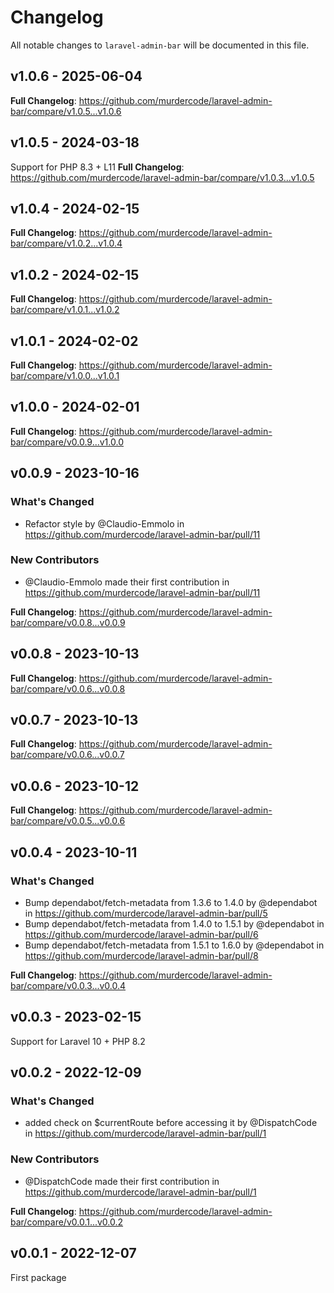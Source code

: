 # Changelog

All notable changes to `laravel-admin-bar` will be documented in this file.

## v1.0.6 - 2025-06-04

**Full Changelog**: https://github.com/murdercode/laravel-admin-bar/compare/v1.0.5...v1.0.6

## v1.0.5 - 2024-03-18

Support for PHP 8.3 + L11
**Full Changelog**: https://github.com/murdercode/laravel-admin-bar/compare/v1.0.3...v1.0.5

## v1.0.4 - 2024-02-15

**Full Changelog**: https://github.com/murdercode/laravel-admin-bar/compare/v1.0.2...v1.0.4

## v1.0.2 - 2024-02-15

**Full Changelog**: https://github.com/murdercode/laravel-admin-bar/compare/v1.0.1...v1.0.2

## v1.0.1 - 2024-02-02

**Full Changelog**: https://github.com/murdercode/laravel-admin-bar/compare/v1.0.0...v1.0.1

## v1.0.0 - 2024-02-01

**Full Changelog**: https://github.com/murdercode/laravel-admin-bar/compare/v0.0.9...v1.0.0

## v0.0.9 - 2023-10-16

### What's Changed

- Refactor style by @Claudio-Emmolo in https://github.com/murdercode/laravel-admin-bar/pull/11

### New Contributors

- @Claudio-Emmolo made their first contribution in https://github.com/murdercode/laravel-admin-bar/pull/11

**Full Changelog**: https://github.com/murdercode/laravel-admin-bar/compare/v0.0.8...v0.0.9

## v0.0.8 - 2023-10-13

**Full Changelog**: https://github.com/murdercode/laravel-admin-bar/compare/v0.0.6...v0.0.8

## v0.0.7 - 2023-10-13

**Full Changelog**: https://github.com/murdercode/laravel-admin-bar/compare/v0.0.6...v0.0.7

## v0.0.6 - 2023-10-12

**Full Changelog**: https://github.com/murdercode/laravel-admin-bar/compare/v0.0.5...v0.0.6

## v0.0.4 - 2023-10-11

### What's Changed

- Bump dependabot/fetch-metadata from 1.3.6 to 1.4.0 by @dependabot in https://github.com/murdercode/laravel-admin-bar/pull/5
- Bump dependabot/fetch-metadata from 1.4.0 to 1.5.1 by @dependabot in https://github.com/murdercode/laravel-admin-bar/pull/6
- Bump dependabot/fetch-metadata from 1.5.1 to 1.6.0 by @dependabot in https://github.com/murdercode/laravel-admin-bar/pull/8

**Full Changelog**: https://github.com/murdercode/laravel-admin-bar/compare/v0.0.3...v0.0.4

## v0.0.3 - 2023-02-15

Support for Laravel 10 + PHP 8.2

## v0.0.2 - 2022-12-09

### What's Changed

- added check on $currentRoute before accessing it by @DispatchCode in https://github.com/murdercode/laravel-admin-bar/pull/1

### New Contributors

- @DispatchCode made their first contribution in https://github.com/murdercode/laravel-admin-bar/pull/1

**Full Changelog**: https://github.com/murdercode/laravel-admin-bar/compare/v0.0.1...v0.0.2

## v0.0.1 - 2022-12-07

First package
